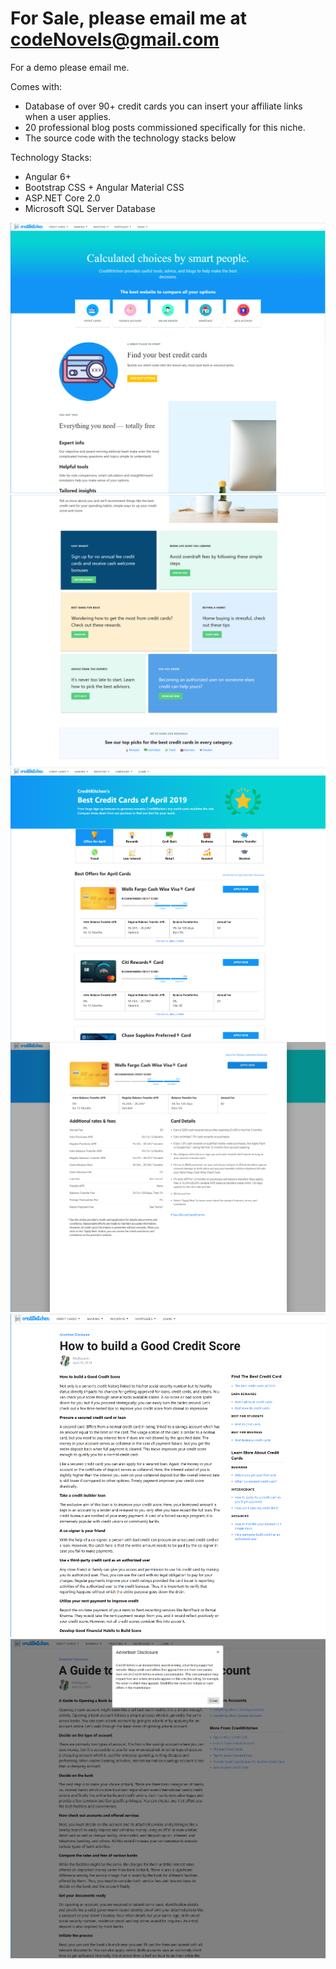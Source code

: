 # For Sale, please email me at codeNovels@gmail.com

For a demo please email me.

Comes with:
- Database of over 90+ credit cards you can insert your affiliate links when a user applies.
- 20 professional blog posts commissioned specifically for this niche.
- The source code with the technology stacks below

Technology Stacks:
- Angular 6+
- Bootstrap CSS + Angular Material CSS
- ASP.NET Core 2.0
- Microsoft SQL Server Database

![Picture](https://github.com/codeNovels/affiliate_website_public/blob/master/1.PNG) 
![Picture](https://github.com/codeNovels/affiliate_website_public/blob/master/2.PNG) 
![Picture](https://github.com/codeNovels/affiliate_website_public/blob/master/3.PNG) 
![Picture](https://github.com/codeNovels/affiliate_website_public/blob/master/4.PNG) 
![Picture](https://github.com/codeNovels/affiliate_website_public/blob/master/5.PNG) 
![Picture](https://github.com/codeNovels/affiliate_website_public/blob/master/6.PNG) 
